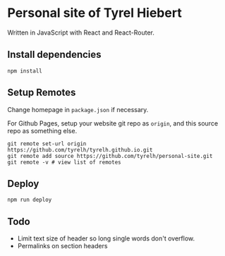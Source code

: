 # Personal site of Tyrel Hiebert
Written in JavaScript with React and React-Router.

## Install dependencies
```shell script
npm install
```

## Setup Remotes
Change homepage in `package.json` if necessary.

For Github Pages, setup your website git repo as `origin`, and this source repo as something else.
```shell script
git remote set-url origin https://github.com/tyrelh/tyrelh.github.io.git
git remote add source https://github.com/tyrelh/personal-site.git
git remote -v # view list of remotes
```

## Deploy
```shell script
npm run deploy
```

## Todo
* Limit text size of header so long single words don't overflow.
* Permalinks on section headers